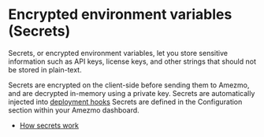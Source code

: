 # Encrypted environment variables (Secrets)

Secrets, or encrypted environment variables, let you store sensitive information such as API keys, license keys, and other strings that should not be stored in plain-text. 

Secrets are encrypted on the client-side before sending them to Amezmo, and are decrypted in-memory using a private key. Secrets are automatically
injected into [deployment hooks](/docs/deployments/hooks)
Secrets are defined in the Configuration section
within your Amezmo dashboard.


- [How secrets work](/docs/secrets/how-secrets-work)

